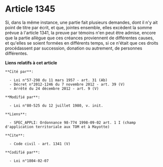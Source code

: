 # Article 1345

Si, dans la même instance, une partie fait plusieurs demandes, dont il n'y ait point de titre par écrit, et que, jointes
ensemble, elles excèdent la somme prévue à l'article 1341, la preuve par témoins n'en peut être admise, encore que la partie
allègue que ces créances proviennent de différentes causes, et qu'elles se soient formées en différents temps, si ce n'était
que ces droits procédassent par succession, donation ou autrement, de personnes différentes.

**Liens relatifs à cet article**

	**Cité par**:

	  - Loi n°57-298 du 11 mars 1957 - art. 31 (Ab)
	  - Décret n°2012-1246 du 7 novembre 2012 - art. 39 (V)
	  - Arrêté du 24 décembre 2012 - art. 9 (V)

	**Modifié par**:

	  - Loi n°80-525 du 12 juillet 1980, v. init.

	**Liens**:

	  - SPEC_APPLI: Ordonnance 98-774 1998-09-02 art. 1 I (champ d'application territoriale aux TOM et à Mayotte)

	**Cite**:

	  - Code civil - art. 1341 (V)

	**Codifié par**:

	  - Loi n°1804-02-07

